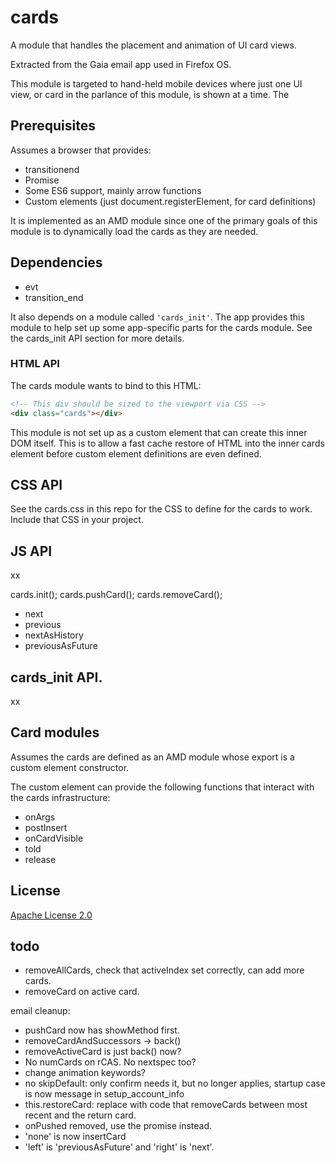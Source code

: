 # cards

A module that handles the placement and animation of UI card views.

Extracted from the Gaia email app used in Firefox OS.

This module is targeted to hand-held mobile devices where just one UI view, or
card in the parlance of this module, is shown at a time. The

## Prerequisites

Assumes a browser that provides:

* transitionend
* Promise
* Some ES6 support, mainly arrow functions
* Custom elements (just document.registerElement, for card definitions)

It is implemented as an AMD module since one of the primary goals of this module
is to dynamically load the cards as they are needed.

## Dependencies

* evt
* transition_end

It also depends on a module called ```'cards_init'```. The app provides this
module to help set up some app-specific parts for the cards module. See the
cards_init API section for more details.

### HTML API

The cards module wants to bind to this HTML:

```html
<!-- This div should be sized to the viewport via CSS -->
<div class="cards"></div>
```

This module is not set up as a custom element that can create this inner DOM
itself. This is to allow a fast cache restore of HTML into the inner cards
element before custom element definitions are even defined.

## CSS API

See the cards.css in this repo for the CSS to define for the cards to work.
Include that CSS in your project.

## JS API

xx

cards.init();
cards.pushCard();
cards.removeCard();

* next
* previous
* nextAsHistory
* previousAsFuture


## cards_init API.

xx

## Card modules

Assumes the cards are defined as an AMD module whose export is a custom element
constructor.

The custom element can provide the following functions that interact with the
cards infrastructure:

* onArgs
* postInsert
* onCardVisible
* told
* release

## License

[Apache License 2.0](http://www.apache.org/licenses/LICENSE-2.0)


## todo

* removeAllCards, check that activeIndex set correctly, can add more cards.
* removeCard on active card.

email cleanup:

* pushCard now has showMethod first.
* removeCardAndSuccessors -> back()
* removeActiveCard is just back() now?
* No numCards on rCAS. No nextspec too?
* change animation keywords?
* no skipDefault: only confirm needs it, but no longer applies, startup case is now message in setup_account_info
* this.restoreCard: replace with code that removeCards between most recent and
  the return card.
* onPushed removed, use the promise instead.
* 'none' is now insertCard
* 'left' is 'previousAsFuture' and 'right' is 'next'.


